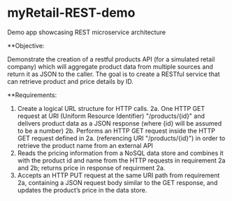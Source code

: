 # myRetail-REST-demo
Demo app showcasing REST microservice architecture

**Objective: 

Demonstrate the creation of a restful products API (for a simulated retail company) which will aggregate product data from multiple sources and return it as JSON to the caller. The goal is to create a RESTful service that can retrieve product and price details by ID. 

**Requirements:
1. Create a logical URL structure for HTTP calls.
2a. One HTTP GET request at URI (Uniform Resource Identifier) "/products/{id}" and delivers product data as a JSON response (where {id} will be assumed to be a number)
2b. Performs an HTTP GET request inside the HTTP GET request defined in 2a. (referencing URI "/products/{id}") in order to retrieve the product name from an external API
3. Reads the pricing information from a NoSQL data store and combines it with the product id and name from the HTTP requests in requirement 2a and 2b; returns price in response of requirment 2a.
4. Accepts an HTTP PUT request at the same URI path from requirement 2a, containing a JSON request body similar to the GET response, and updates the product’s price in the data store.
